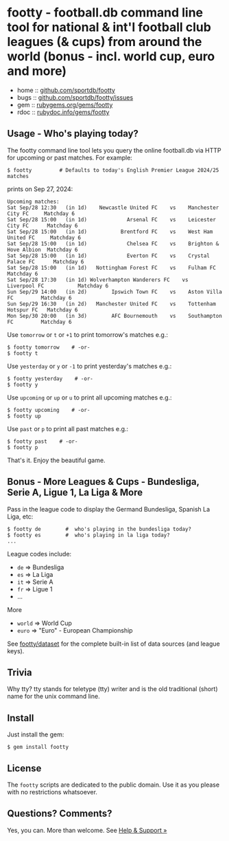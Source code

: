 # footty - football.db command line tool for national & int'l football club leagues (& cups) from around the world (bonus - incl. world cup, euro and more)


* home  :: [github.com/sportdb/footty](https://github.com/sportdb/footty)
* bugs  :: [github.com/sportdb/footty/issues](https://github.com/sportdb/footty/issues)
* gem   :: [rubygems.org/gems/footty](https://rubygems.org/gems/footty)
* rdoc  :: [rubydoc.info/gems/footty](http://rubydoc.info/gems/footty)





## Usage - Who's playing today?

The footty command line tool lets you query the online football.db via HTTP
for upcoming or past matches. For example:

    $ footty         # Defaults to today's English Premier League 2024/25 matches

prints on Sep 27, 2024:

    Upcoming matches:
    Sat Sep/28 12:30   (in 1d)    Newcastle United FC    vs    Manchester City FC     Matchday 6
    Sat Sep/28 15:00   (in 1d)             Arsenal FC    vs    Leicester City FC      Matchday 6
    Sat Sep/28 15:00   (in 1d)           Brentford FC    vs    West Ham United FC     Matchday 6
    Sat Sep/28 15:00   (in 1d)             Chelsea FC    vs    Brighton & Hove Albion  Matchday 6
    Sat Sep/28 15:00   (in 1d)             Everton FC    vs    Crystal Palace FC      Matchday 6
    Sat Sep/28 15:00   (in 1d)   Nottingham Forest FC    vs    Fulham FC              Matchday 6
    Sat Sep/28 17:30   (in 1d) Wolverhampton Wanderers FC    vs    Liverpool FC           Matchday 6
    Sun Sep/29 14:00   (in 2d)        Ipswich Town FC    vs    Aston Villa FC         Matchday 6
    Sun Sep/29 16:30   (in 2d)   Manchester United FC    vs    Tottenham Hotspur FC   Matchday 6
    Mon Sep/30 20:00   (in 3d)        AFC Bournemouth    vs    Southampton FC         Matchday 6



Use `tomorrow` or `t` or `+1` to print tomorrow's matches e.g.:

    $ footty tomorrow    # -or-
    $ footty t

Use `yesterday` or `y` or `-1` to print yesterday's matches e.g.:

    $ footty yesterday    # -or-
    $ footty y

Use `upcoming` or `up` or `u` to print all upcoming matches e.g.:

    $ footty upcoming    # -or-
    $ footty up

Use `past` or `p` to print all past matches e.g.:

    $ footty past    # -or-
    $ footty p



That's it. Enjoy the beautiful game.


## Bonus - More Leagues & Cups  - Bundesliga, Serie A, Ligue 1, La Liga & More

Pass in the league code to display the Germand Bundesliga, Spanish La Liga, etc:

    $ footty de        #  who's playing in the bundesliga today?
    $ footty es        #  who's playing in la liga today?
    ...

League codes include:

- `de`  =>  Bundesliga
- `es`  =>  La Liga
- `it`  =>  Serie A
- `fr`  =>  Ligue 1
- ...

More

- `world`  =>  World Cup
- `euro`   =>  "Euro" - European Championship

See [footty/dataset](https://github.com/sportdb/footty/blob/master/lib/footty/dataset.rb) for the complete built-in list of data sources (and league keys).




## Trivia

Why tty? tty stands for teletype (tty) writer and is the old traditional (short) name for the unix command line.


## Install

Just install the gem:

    $ gem install footty


## License

The `footty` scripts are dedicated to the public domain.
Use it as you please with no restrictions whatsoever.




## Questions? Comments?

Yes, you can. More than welcome.
See [Help & Support »](https://github.com/openfootball/help)

